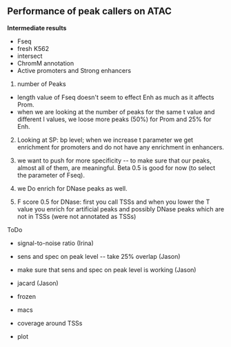 Performance of peak callers on ATAC
----------------------------------------------

**Intermediate results**

- Fseq
- fresh K562
- intersect
- ChromM annotation
- Active promoters and Strong enhancers

1) number of Peaks

- length value of Fseq doesn't seem to effect Enh as much as it affects Prom.
- when we are looking at the number of peaks for the same t value and different
  l values, we loose more peaks (50%) for Prom and 25% for Enh.

2) Looking at SP: bp level; when we increase t parameter we get enrichment for
promoters and do not have any enrichment in enhancers.

3) we want to push for more specificity -- to make sure that our peaks, almost
all of them, are meaningful. Beta 0.5 is good for now (to select the parameter
of Fseq).

4) we Do enrich for DNase peaks as well.

5) F score 0.5 for DNase: first you call TSSs and when you lower the T value
you enrich for artificial peaks and possibly DNase peaks which are not in TSSs
(were not annotated as TSSs)



ToDo
- signal-to-noise ratio (Irina)
- sens and spec on peak level -- take 25% overlap (Jason)
- make sure that sens and spec on peak level is working (Jason)
- jacard (Jason)
- frozen
- macs
- coverage around TSSs

- plot

